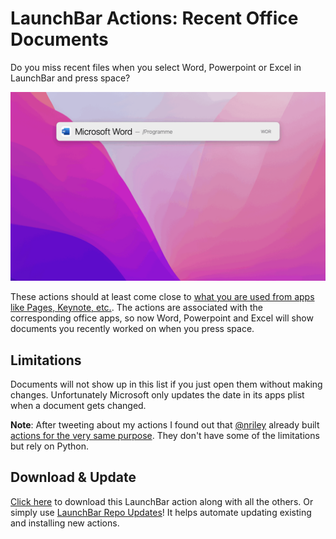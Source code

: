 # LaunchBar Actions: Recent Office Documents

Do you miss recent files when you select Word, Powerpoint or Excel in LaunchBar and press space? 

<img src="office_recent.gif" width="600"/> 

These actions should at least come close to [what you are used from apps like Pages, Keynote, etc.](https://youtu.be/lLZgKIthbOk?t=82). The actions are associated with the corresponding office apps, so now Word, Powerpoint and Excel will show documents you recently worked on when you press space.  

## Limitations 

Documents will not show up in this list if you just open them without making changes. Unfortunately Microsoft only updates the date in its apps plist when a document gets changed. 

**Note**: After tweeting about my actions I found out that [@nriley](https://github.com/nriley) already built [actions for the very same purpose](https://github.com/nriley/LBOfficeMRU/releases). They don't have some of the limitations but rely on Python.

## Download & Update

[Click here](https://github.com/Ptujec/LaunchBar/archive/refs/heads/master.zip) to download this LaunchBar action along with all the others. Or simply use [LaunchBar Repo Updates](https://github.com/Ptujec/LaunchBar/tree/master/LB-Repo-Updates#launchbar-repo-updates-action)! It helps automate updating existing and installing new actions.